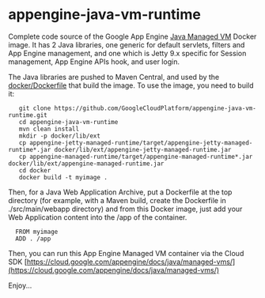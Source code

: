 appengine-java-vm-runtime
=========================

Complete code source of the Google App Engine [Java Managed VM](https://cloud.google.com/appengine/docs/managed-vms/) Docker image.
It has 2 Java libraries, one generic for default servlets, filters and App Engine management, and one which is Jetty 9.x specific for Session management, App Engine APIs hook, and user login.

The Java libraries are pushed to Maven Central, and used by the [docker/Dockerfile](docker/Dockerfile) that build the image. To use the image, you need to build it:

       git clone https://github.com/GoogleCloudPlatform/appengine-java-vm-runtime.git
       cd appengine-java-vm-runtime
       mvn clean install
       mkdir -p docker/lib/ext
       cp appengine-jetty-managed-runtime/target/appengine-jetty-managed-runtime*.jar docker/lib/ext/appengine-jetty-managed-runtime.jar
       cp appengine-managed-runtime/target/appengine-managed-runtime*.jar docker/lib/ext/appengine-managed-runtime.jar
       cd docker
       docker build -t myimage .

Then, for a Java Web Application Archive, put a Dockerfile at the top directory (for example, with a Maven build, create the Dockerfile in ./src/main/webapp directory) and from this Docker image, just add your Web Application content into the /app of the container.

      FROM myimage
      ADD . /app

Then, you can run this App Engine Managed VM container via the Cloud SDK [https://cloud.google.com/appengine/docs/java/managed-vms/](https://cloud.google.com/appengine/docs/java/managed-vms/)

Enjoy...
